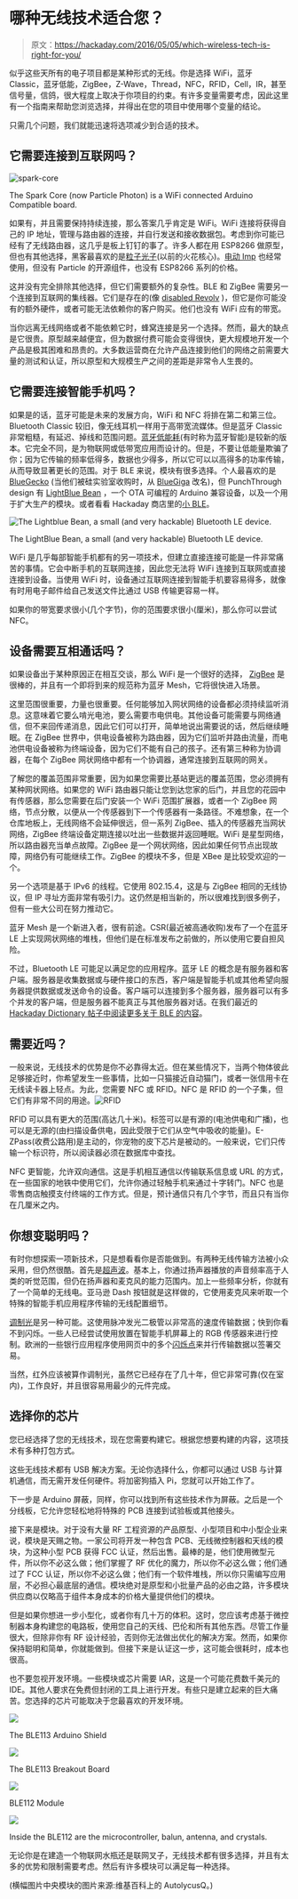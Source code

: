# 哪种无线技术适合您？

> 原文：<https://hackaday.com/2016/05/05/which-wireless-tech-is-right-for-you/>

似乎这些天所有的电子项目都是某种形式的无线。你是选择 WiFi，蓝牙 Classic，蓝牙低能，ZigBee，Z-Wave，Thread，NFC，RFID，Cell，IR，甚至信号量，信鸽，很大程度上取决于你项目的约束。有许多变量需要考虑，因此这里有一个指南来帮助您浏览选择，并得出在您的项目中使用哪个变量的结论。

只需几个问题，我们就能迅速将选项减少到合适的技术。

## 它需要连接到互联网吗？

![spark-core](img/d6012fc36af5b8dc5049335f1884a6cb.png)

The Spark Core (now Particle Photon) is a WiFi connected Arduino Compatible board.

如果有，并且需要保持持续连接，那么答案几乎肯定是 WiFi。WiFi 连接将获得自己的 IP 地址，管理与路由器的连接，并自行发送和接收数据包。考虑到你可能已经有了无线路由器，这几乎是板上钉钉的事了。许多人都在用 ESP8266 做原型，但也有其他选择，黑客最喜欢的是[粒子光子](https://www.particle.io/)(以前的火花核心)。[电动 Imp](https://electricimp.com/docs/gettingstarted/devkits/) 也经常使用，但没有 Particle 的开源组件，也没有 ESP8266 系列的价格。

这并没有完全排除其他选择，但它们需要额外的复杂性。BLE 和 ZigBee 需要另一个连接到互联网的集线器。它们是存在的(像 [disabled Revolv](http://revolv.com/) )，但它是你可能没有的额外硬件，或者可能无法依赖你的客户购买。他们也没有 WiFi 应有的带宽。

当你远离无线网络或者不能依赖它时，蜂窝连接是另一个选择。然而，最大的缺点是它很贵。原型越来越便宜，但为数据付费可能会变得很快，更大规模地开发一个产品是极其困难和昂贵的。大多数运营商在允许产品连接到他们的网络之前需要大量的测试和认证，所以原型和大规模生产之间的差距是非常令人生畏的。

## 它需要连接智能手机吗？

如果是的话，蓝牙可能是未来的发展方向，WiFi 和 NFC 将排在第二和第三位。Bluetooth Classic 较旧，像无线耳机一样用于高带宽流媒体。但是蓝牙 Classic 非常粗糙，有延迟、掉线和范围问题。[蓝牙低能耗](https://en.wikipedia.org/wiki/Bluetooth_low_energy)(有时称为蓝牙智能)是较新的版本。它完全不同，是为物联网或低带宽应用而设计的。但是，不要让低能量欺骗了你；因为它传输的频率低得多，数据也少得多，所以它可以以高得多的功率传输，从而导致显著更长的范围。对于 BLE 来说，模块有很多选择。个人最喜欢的是 [BlueGecko](http://www.silabs.com/products/wireless/bluetooth/Pages/bluegecko-bluetooth-smart-module-intro.aspx) (当他们被硅实验室收购时，从 [BlueGiga](https://www.bluegiga.com/en-US/) 改名)，但 PunchThrough design 有 [LightBlue Bean](https://punchthrough.com/bean) ，一个 OTA 可编程的 Arduino 兼容设备，以及一个用于扩大生产的模块。或者看看 Hackaday 商店里的[小 BLE](http://store.hackaday.com/products/tiny-ble)。

![The Lightblue Bean, a small (and very hackable) Bluetooth LE device.](img/b704708daa34da6d141ba9c873920f0b.png)

The LightBlue Bean, a small (and very hackable) Bluetooth LE device.

WiFi 是几乎每部智能手机都有的另一项技术，但建立直接连接可能是一件非常痛苦的事情。它会中断手机的互联网连接，因此您无法将 WiFi 连接到互联网或直接连接到设备。当使用 WiFi 时，设备通过互联网连接到智能手机要容易得多，就像有时用电子邮件给自己发送文件比通过 USB 传输更容易一样。

如果你的带宽要求很小(几个字节)，你的范围要求很小(厘米)，那么你可以尝试 NFC。

## 设备需要互相通话吗？

如果设备出于某种原因正在相互交谈，那么 WiFi 是一个很好的选择， [ZigBee](https://en.wikipedia.org/wiki/ZigBee) 是很棒的，并且有一个即将到来的规范称为蓝牙 Mesh，它将很快进入场景。

这里范围很重要，力量也很重要。任何能够加入网状网络的设备都必须持续监听消息。这意味着它要么啃光电池，要么需要市电供电。其他设备可能需要与网络通信，但不来回传递消息，因此它们可以打开，简单地说出需要说的话，然后继续睡眠。在 ZigBee 世界中，供电设备被称为路由器，因为它们监听并路由流量，而电池供电设备被称为终端设备，因为它们不能有自己的孩子。还有第三种称为协调器，在每个 ZigBee 网状网络中都有一个协调器，通常连接到互联网的网关。

了解您的覆盖范围非常重要，因为如果您需要比基站更远的覆盖范围，您必须拥有某种网状网络。如果您的 WiFi 路由器只能让您到达您家的后门，并且您的花园中有传感器，那么您需要在后门安装一个 WiFi 范围扩展器，或者一个 ZigBee 网络，节点分散，以便从一个传感器到下一个传感器有一条路径。不难想象，在一个仓库地板上，无线网络不会延伸很远，但一系列 ZigBee、插入的传感器充当网状网络，ZigBee 终端设备定期连接以吐出一些数据并返回睡眠。WiFi 是星型网络，所以路由器充当单点故障。ZigBee 是一个网状网络，因此如果任何节点出现故障，网络仍有可能继续工作。ZigBee 的模块不多，但是 XBee 是比较受欢迎的一个。

另一个选项是基于 IPv6 的线程。它使用 802.15.4，这是与 ZigBee 相同的无线协议，但 IP 寻址方面非常有吸引力。这仍然是相当新的，所以很难找到很多例子，但有一些大公司在努力推动它。

蓝牙 Mesh 是一个新进入者，很有前途。CSR(最近被高通收购)发布了一个在蓝牙 LE 上实现网状网络的堆栈，但他们是在标准发布之前做的，所以使用它要自担风险。

不过，Bluetooth LE 可能足以满足您的应用程序。蓝牙 LE 的概念是有服务器和客户端。服务器是收集数据或与硬件接口的东西，客户端是智能手机或其他希望向服务器提供数据或发送命令的设备。客户端可以连接到多个服务器，服务器可以有多个并发的客户端，但是服务器不能真正与其他服务器对话。在我们最近的 [Hackaday Dictionary 帖子中阅读更多关于 BLE 的内容](http://hackaday.com/2015/12/02/hackaday-dictionary-bluetooth-low-energy/)。

## 需要近吗？

一般来说，无线技术的优势是你不必靠得太近。但在某些情况下，当两个物体彼此足够接近时，你希望发生一些事情，比如一只猫接近自动猫门，或者一张信用卡在无线读卡器上轻点。为此，您需要 NFC 或 RFID。NFC 是 RFID 的一个子集，但它们有非常不同的用途。![RFID](img/9d723fd4d700d0d51f3643e26b345ea6.png)

RFID 可以具有更大的范围(高达几十米)。标签可以是有源的(电池供电和广播)，也可以是无源的(由扫描设备供电，因此受限于它们从空气中吸收的能量)。E-ZPass(收费公路用)是主动的，你宠物的皮下芯片是被动的。一般来说，它们只传输一个标识符，所以阅读器必须在数据库中查找。

NFC 更智能，允许双向通信。这是手机相互通信以传输联系信息或 URL 的方式，在一些国家的地铁中使用它们，允许你通过轻触手机来通过十字转门。NFC 也是零售商店触摸支付终端的工作方式。但是，预计通信只有几个字节，而且只有当你在几厘米之内。

## 你想变聪明吗？

有时你想探索一项新技术，只是想看看你是否能做到。有两种无线传输方法被小众采用，但仍然很酷。首先是[超声波](http://hackaday.com/2016/04/15/hackaday-dictionary-ultrasonic-communications/)。基本上，你通过扬声器播放的声音频率高于人类的听觉范围，但仍在扬声器和麦克风的能力范围内。加上一些频率分析，你就有了一个简单的无线电。亚马逊 Dash 按钮就是这样做的，它使用麦克风来听取一个特殊的智能手机应用程序传输的无线配置细节。

[调制光](http://hackaday.com/2016/03/10/gigabit-ethernet-through-the-air/)是另一种可能。这使用脉冲发光二极管以非常高的速度传输数据；快到你看不到闪烁。一些人已经尝试使用放置在智能手机屏幕上的 RGB 传感器来进行控制。欧洲的一些银行应用程序使用网页中的多个[闪烁点](https://www.youtube.com/watch?v=U7PnC1S-j4I&t=45s)来并行传输数据以签署交易。

当然，红外应该被算作调制光，虽然它已经存在了几十年，但它非常可靠(仅在室内)，工作良好，并且很容易用最少的元件完成。

## 选择你的芯片

您已经选择了您的无线技术，现在您需要构建它。根据您想要构建的内容，这项技术有多种打包方式。

这些无线技术都有 USB 解决方案。无论你选择什么，你都可以通过 USB 与计算机通信，而无需开发任何硬件。将加密狗插入 Pi，您就可以开始工作了。

下一步是 Arduino 屏蔽，同样，你可以找到所有这些技术作为屏蔽。之后是一个分线板，它允许您轻松地将特殊的 PCB 连接到试验板或其他接头。

接下来是模块。对于没有大量 RF 工程资源的产品原型、小型项目和中小型企业来说，模块是天赐之物。一家公司将开发一种包含 PCB、无线微控制器和天线的模块，为这种小型 PCB 获得 FCC 认证，然后出售。最棒的是，他们使用微型元件，所以你不必这么做；他们掌握了 RF 优化的魔力，所以你不必这么做；他们通过了 FCC 认证，所以你不必这么做；他们有一个软件堆栈，所以你只需编写应用层，不必担心最底层的通信。模块绝对是原型和小批量产品的必由之路，许多模块供应商以仅略高于组件本身成本的价格大量提供他们的模块。

但是如果你想进一步小型化，或者你有几十万的体积。这时，您应该考虑基于微控制器本身构建您的电路板，使用您自己的天线、巴伦和所有其他东西。尽管工作量很大，但除非你有 RF 设计经验，否则你无法做出优化的解决方案。然而，如果你保持聪明和简单，你就能做到。但接下来是认证这一步，这可能会很耗时，成本也很高。

也不要忽视开发环境。一些模块或芯片需要 IAR，这是一个可能花费数千美元的 IDE。其他人要求在免费但封闭的工具上进行开发。有些只是建立起来的巨大痛苦。您选择的芯片可能取决于您最喜欢的开发环境。

![](img/6dfa5ec2c15e09e23e71ed53e84e8aec.png)

The BLE113 Arduino Shield

![](img/b8681290ac7b502d7970c59b981c9f39.png)

The BLE113 Breakout Board

![](img/d896545beb61732415a018dcd9db47f0.png)

BLE112 Module

![](img/1c812453d2e1e2ffa2831edcd10ab9f8.png)

Inside the BLE112 are the microcontroller, balun, antenna, and crystals.

无论你是在建造一个物联网水瓶还是联网叉子，无线技术都有很多选择，并且有太多的优势和限制需要考虑。然后有许多模块可以满足每一种选择。

(横幅图片中央模块的图片来源:维基百科上的 AutolycusQ。)